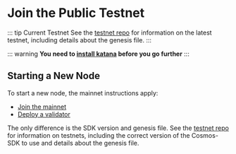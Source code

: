 # Join the Public Testnet

::: tip Current Testnet
See the [testnet repo](https://github.com/katana/network/tree/main/testnets) for
information on the latest testnet, including details about the genesis file.
:::

::: warning
**You need to [install katana](./install.md) before you go further**
:::

## Starting a New Node

To start a new node, the mainnet instructions apply:

- [Join the mainnet](./join-mainnet.md)
- [Deploy a validator](./validator-setup.md)

The only difference is the SDK version and genesis file. See the [testnet repo](https://github.com/katana/network/tree/main/testnets) for information on testnets, including the correct version of the Cosmos-SDK to use and details about the genesis file.
